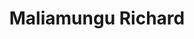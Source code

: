 ---
title:  "Maliamungu Richard"
metadate: "hide"
categories: [ Mentor, UI, Graphics ]
image: "/assets/images/story3.jpg"
---
